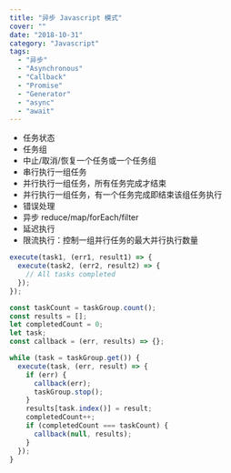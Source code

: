 ```yaml
---
title: "异步 Javascript 模式"
cover: ""
date: "2018-10-31"
category: "Javascript"
tags:
  - "异步"
  - "Asynchronous"
  - "Callback"
  - "Promise"
  - "Generator"
  - "async"
  - "await"
---
```


- 任务状态
- 任务组
- 中止/取消/恢复一个任务或一个任务组
- 串行执行一组任务
- 并行执行一组任务，所有任务完成才结束
- 并行执行一组任务，有一个任务完成即结束该组任务执行
- 错误处理
- 异步 reduce/map/forEach/filter
- 延迟执行
- 限流执行：控制一组并行任务的最大并行执行数量

```js
execute(task1, (err1, result1) => {
  execute(task2, (err2, result2) => {
    // All tasks completed
  });
});
```

```js
const taskCount = taskGroup.count();
const results = [];
let completedCount = 0;
let task;
const callback = (err, results) => {};

while (task = taskGroup.get()) {
  execute(task, (err, result) => {
    if (err) {
      callback(err);
      taskGroup.stop();
    }
    results[task.index()] = result;
    completedCount++;
    if (completedCount === taskCount) {
      callback(null, results);
    }
  });
}
```

```js
```

